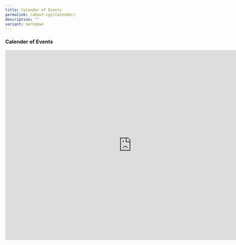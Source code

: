 ```yaml
---
title: Calender of Events
permalink: /about-cgs/calender/
description: ""
variant: markdown
---
```

### **Calender of Events**


<iframe scrolling="no" frameborder="0" height="600" width="800" style="border-width:0" src="https://calendar.google.com/calendar/embed?height=600&amp;wkst=1&amp;bgcolor=%23ffffff&amp;ctz=Asia%2FSingapore&amp;showNav=1&amp;showPrint=0&amp;showTabs=1&amp;showCalendars=0&amp;showTz=0&amp;showDate=1&amp;showTitle=0&amp;src=bjhwbHBpdmR1YXYzaW00bzl2cHRpNWJyMWlqZHNrMzdAaW1wb3J0LmNhbGVuZGFyLmdvb2dsZS5jb20&amp;color=%237986CB"></iframe>